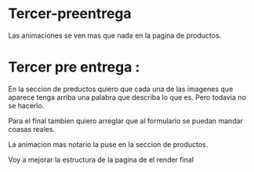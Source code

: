 # Tercer-preentrega

Las animaciones se ven mas que nada en la pagina de productos.
# Tercer pre entrega :

En la seccion de preductos quiero que cada una de las imagenes que aparece tenga arriba una palabra que describa lo que es. Pero todavia no se hacerlo.

Para el final tambien quiero arreglar que al formulario se puedan mandar coasas reales.

La animacion mas notario la puse en la seccion de productos.


Voy a mejorar la estructura de la pagina de el render final
